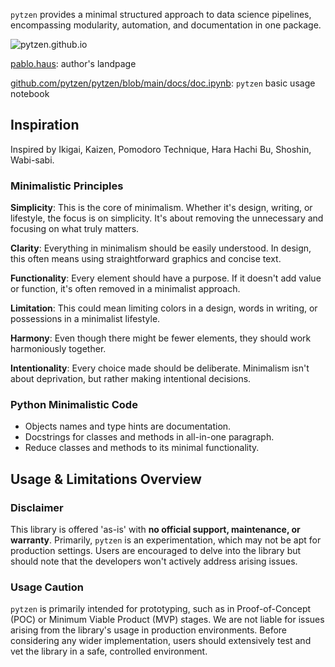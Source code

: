 <link rel="stylesheet" href="https://pablo.haus/styles.css">

`pytzen` provides a minimal structured approach to data science pipelines, encompassing modularity, automation, and documentation in one package.

![pytzen.github.io](https://pablo.haus/concepts/pytzen-github-io.png)

[pablo.haus](https://pablo.haus): author's landpage

[github.com/pytzen/pytzen/blob/main/docs/doc.ipynb](https://github.com/pytzen/pytzen/blob/main/docs/doc.ipynb): `pytzen` basic usage notebook

## Inspiration
Inspired by Ikigai, Kaizen, Pomodoro Technique, Hara Hachi Bu, Shoshin, Wabi-sabi.

### Minimalistic Principles
**Simplicity**: This is the core of minimalism. Whether it's design, writing, or lifestyle, the focus is on simplicity. It's about removing the unnecessary and focusing on what truly matters.

**Clarity**: Everything in minimalism should be easily understood. In design, this often means using straightforward graphics and concise text.

**Functionality**: Every element should have a purpose. If it doesn't add value or function, it's often removed in a minimalist approach.

**Limitation**: This could mean limiting colors in a design, words in writing, or possessions in a minimalist lifestyle.

**Harmony**: Even though there might be fewer elements, they should work harmoniously together.

**Intentionality**: Every choice made should be deliberate. Minimalism isn't about deprivation, but rather making intentional decisions.

### Python Minimalistic Code
- Objects names and type hints are documentation.
- Docstrings for classes and methods in all-in-one paragraph.
- Reduce classes and methods to its minimal functionality.

## Usage & Limitations Overview

### Disclaimer
This library is offered 'as-is' with **no official support, maintenance, or warranty**. Primarily, `pytzen` is an experimentation, which may not be apt for production settings. Users are encouraged to delve into the library but should note that the developers won't actively address arising issues.

### Usage Caution
`pytzen` is primarily intended for prototyping, such as in Proof-of-Concept (POC) or Minimum Viable Product (MVP) stages. We are not liable for issues arising from the library's usage in production environments. Before considering any wider implementation, users should extensively test and vet the library in a safe, controlled environment.


